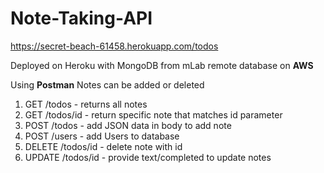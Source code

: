 # Note-Taking-API

https://secret-beach-61458.herokuapp.com/todos

Deployed on Heroku with MongoDB from mLab remote database on <b>AWS</b>

Using <b>Postman</b> Notes can be added or deleted

1. GET /todos - returns all notes 
2. GET /todos/id - return specific note that matches id parameter
3. POST /todos - add JSON data in body to add note
4. POST /users - add Users to database
5. DELETE /todos/id - delete note with id
6. UPDATE /todos/id - provide text/completed to update notes
